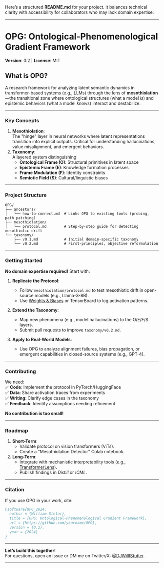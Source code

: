 Here’s a structured **README.md** for your project. It balances technical clarity with accessibility for collaborators who may lack domain expertise:

---

# OPG: Ontological-Phenomenological Gradient Framework  
**Version**: 0.2 | **License**: MIT  

## What is OPG?  
A research framework for analyzing latent semantic dynamics in transformer-based systems (e.g., LLMs) through the lens of **mesothiolation**—the transitional zone where ontological structures (what a model *is*) and epistemic behaviors (what a model *knows*) interact and destabilize.  

---

### Key Concepts  
1. **Mesothiolation**:  
   The "hinge" layer in neural networks where latent representations transition into explicit outputs. Critical for understanding hallucinations, value misalignment, and emergent behaviors.  
2. **Taxonomy**:  
   A layered system distinguishing:  
   - **Ontological Frame (O)**: Structural primitives in latent space  
   - **Epistemic Frame (E)**: Knowledge formation processes  
   - **Frame Modulation (F)**: Identity constraints  
   - **Semiotic Field (S)**: Cultural/linguistic biases  

---

### Project Structure  
```  
OPG/  
├── ancestors/  
│   └── how-to-connect.md  # Links OPG to existing tools (probing, path patching)  
├── mesothiolation/  
│   └── protocol.md        # Step-by-step guide for detecting mesothiotic drift  
└── taxonomy/  
    ├── v0.1.md            # Initial domain-specific taxonomy  
    └── v0.2.md            # First-principles, objective reformulation  
```  

---

### Getting Started  
**No domain expertise required!** Start with:  
1. **Replicate the Protocol**:  
   - Follow `mesothiolation/protocol.md` to test mesothiotic drift in open-source models (e.g., Llama-3-8B).  
   - Use [Weights & Biases](https://wandb.ai) or TensorBoard to log activation patterns.  

2. **Extend the Taxonomy**:  
   - Map new phenomena (e.g., model hallucinations) to the O/E/F/S layers.  
   - Submit pull requests to improve `taxonomy/v0.2.md`.  

3. **Apply to Real-World Models**:  
   - Use OPG to analyze alignment failures, bias propagation, or emergent capabilities in closed-source systems (e.g., GPT-4).  

---

### Contributing  
We need:  
✅ **Code**: Implement the protocol in PyTorch/HuggingFace  
✅ **Data**: Share activation traces from experiments  
✅ **Writing**: Clarify edge cases in the taxonomy  
✅ **Feedback**: Identify assumptions needing refinement  

**No contribution is too small!**  

---

### Roadmap  
1. **Short-Term**:  
   - Validate protocol on vision transformers (ViTs).  
   - Create a "Mesothiolation Detector" Colab notebook.  
2. **Long-Term**:  
   - Integrate with mechanistic interpretability tools (e.g., [TransformerLens](https://github.com/neelnanda-io/TransformerLens)).  
   - Publish findings in *Distill* or *ICML*.  

---

### Citation  
If you use OPG in your work, cite:  
```bibtex  
@software{OPG_2024,  
  author = {William Stetar},  
  title = {OPG: Ontological-Phenomenological Gradient Framework},  
  url = {https://github.com/yourname/OPG},  
  version = {0.2},  
  year = {2024}  
}  
```  

---

**Let’s build this together!**  
For questions, open an issue or DM me on Twitter/X: [@DJWillIStutter](https://x.com/DJWillIStutter).  

--- 